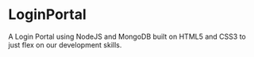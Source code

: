 # LoginPortal
A Login Portal using NodeJS and MongoDB built on HTML5 and CSS3 to just flex on our development skills.


